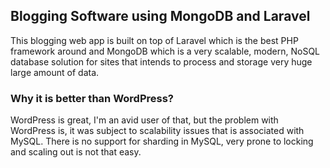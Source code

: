 ## Blogging Software using MongoDB and Laravel


This blogging web app is built on top of Laravel which is the best PHP framework around and MongoDB which is a very scalable, modern, NoSQL database solution for sites that intends to process and storage very huge large amount of data.

### Why it is better than WordPress?
WordPress is great, I'm an avid user of that, but the problem with WordPress is, it was subject to scalability issues that is associated with MySQL. There is no support for sharding in MySQL, very prone to locking and scaling out is not that easy.